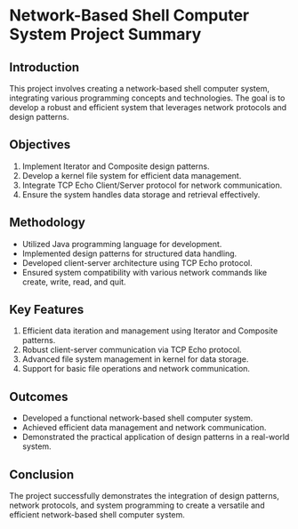 # Network-Based Shell Computer System Project Summary

## Introduction

This project involves creating a network-based shell computer system, integrating various programming concepts and technologies. The goal is to develop a robust and efficient system that leverages network protocols and design patterns.

## Objectives

1. Implement Iterator and Composite design patterns.
2. Develop a kernel file system for efficient data management.
3. Integrate TCP Echo Client/Server protocol for network communication.
4. Ensure the system handles data storage and retrieval effectively.

## Methodology

- Utilized Java programming language for development.
- Implemented design patterns for structured data handling.
- Developed client-server architecture using TCP Echo protocol.
- Ensured system compatibility with various network commands like create, write, read, and quit.

## Key Features

1. Efficient data iteration and management using Iterator and Composite patterns.
2. Robust client-server communication via TCP Echo protocol.
3. Advanced file system management in kernel for data storage.
4. Support for basic file operations and network communication.

## Outcomes

- Developed a functional network-based shell computer system.
- Achieved efficient data management and network communication.
- Demonstrated the practical application of design patterns in a real-world system.

## Conclusion

The project successfully demonstrates the integration of design patterns, network protocols, and system programming to create a versatile and efficient network-based shell computer system.
